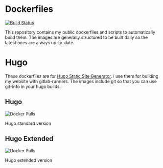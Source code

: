 # Dockerfiles
[![Build Status](https://travis-ci.com/FelixZett/dockerfiles.svg?branch=master)](https://travis-ci.com/FelixZett/dockerfiles)

This repository contains my public dockerfiles and scripts to automatically build them. The images are generally structured to be built daily so the latest ones are always up-to-date.

# Hugo
These dockerfiles are for [Hugo Static Site Generator](https://gohugo.io). I use them for building my website with gitlab-runners.
The images include git so that you can use git-info in your hugo builds.

## Hugo
![Docker Pulls](https://img.shields.io/docker/pulls/felixzett/hugo)

Hugo standard version

## Hugo Extended
![Docker Pulls](https://img.shields.io/docker/pulls/felixzett/hugo-extended)

Hugo extended version
